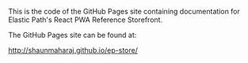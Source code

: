 This is the code of the GitHub Pages site containing documentation for Elastic Path's React PWA Reference Storefront.

The GitHub Pages site can be found at:

http://shaunmaharaj.github.io/ep-store/
